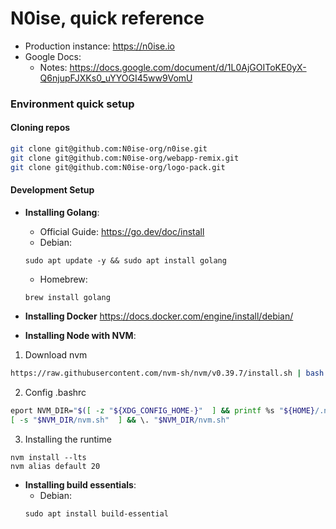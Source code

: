 # N0ise, quick reference

- Production instance: https://n0ise.io
- Google Docs:
    - Notes: https://docs.google.com/document/d/1L0AjGOIToKE0yX-Q6njupFJXKs0_uYYOGI45ww9VomU


### Environment quick setup

#### Cloning repos

```bash
git clone git@github.com:N0ise-org/n0ise.git
git clone git@github.com:N0ise-org/webapp-remix.git
git clone git@github.com:N0ise-org/logo-pack.git
```

#### Development Setup

- **Installing Golang**:
    - Official Guide: https://go.dev/doc/install
    - Debian:
    ```
    sudo apt update -y && sudo apt install golang
    ```
    - Homebrew: 
    ```
    brew install golang
    ```
 
- **Installing Docker** https://docs.docker.com/engine/install/debian/

- **Installing Node with NVM**:
1. Download nvm
```bash
https://raw.githubusercontent.com/nvm-sh/nvm/v0.39.7/install.sh | bash
```

2. Config .bashrc
```bash
eport NVM_DIR="$([ -z "${XDG_CONFIG_HOME-}"  ] && printf %s "${HOME}/.nvm" || printf %s "${XDG_CONFIG_HOME}/nvm")"
[ -s "$NVM_DIR/nvm.sh"  ] && \. "$NVM_DIR/nvm.sh"
```

3. Installing the runtime
```
nvm install --lts
nvm alias default 20
```

- **Installing build essentials**:
    - Debian:
    ```
    sudo apt install build-essential
    ```
